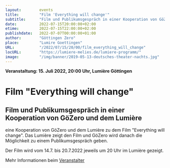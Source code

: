 ```yaml
---
layout:        events
title:         "Film 'Everything will change'"
subtitle:      "Film und Publikumsgespräch in einer Kooperation von GöZero und dem Lumière"
date:          2022-07-15T20:00:00+02:00
etime:         2022-07-15T22:00:00+02:00
publishdate:   2022-07-07T00:00:00+01:00
author:        "Göttingen Zero"
place:         "Lumire Goettingen"
URL:           "/2022/07/15/20/00/film_everything_will_change"
locURL:        "https://lumiere-melies.de/lumiere-programm/"
image:         "/img/banner/2019-05-13-deutsches-theater-nachts.jpg"
---
```


**Veranstaltung: 15. Juli 2022, 20:00 Uhr, Lumière Göttingen**

Film "Everything will change"
===========

Film und Publikumsgespräch in einer Kooperation von GöZero und dem Lumière
-----------

eine Kooperation von GöZero und dem Lumière zu dem Film "Everything will change". Das Lumière zeigt den Film und GöZero wird danach die Möglichkeit zu einem Publikumsgespräch geben.

Der Film wird vom 14.7. bis 20.7.2022 jeweils um 20 Uhr im Lumière gezeigt.

Mehr Informationen beim [Veranstalter](https://lumiere-melies.de/lumiere-programm/)
